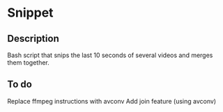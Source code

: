 Snippet
=======

## Description

Bash script that snips the last 10 seconds of several videos and merges them together.

## To do

Replace ffmpeg instructions with avconv
Add join feature (using avconv)
